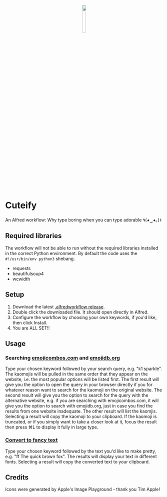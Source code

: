<p align="center"><img src="https://github.com/user-attachments/assets/803e93a3-b8a0-452c-9403-490f700b661a" width="15%"></p>

# Cuteify
An Alfred workflow: Why type boring when you can type adorable ٩(◕‿◕｡)۶

## Required libraries
The workflow will not be able to run without the required libraries installed in the correct Python environment. By default the code uses the `#!/usr/bin/env python3` shebang.
- requests
- beautifulsoup4
- wcwidth

## Setup
1. Download the latest [.alfredworkflow release](https://github.com/matchadolly/Cuteify/releases).
2. Double click the downloaded file. It should open directly in Alfred.
3. Configure the workflow by choosing your own keywords, if you'd like, then click Install.
4. You are ALL SET!!

## Usage
### Searching [emojicombos.com](https://github.com/matchadolly/Cuteify/blob/main/Search%20emojicombos.com) and [emojidb.org](https://github.com/matchadolly/Cuteify/blob/main/Search%20emojidb.org)
Type your chosen keyword followed by your search query, e.g. "k1 sparkle". The kaomojis will be pulled in the same order that they appear on the website, i.e. the most popular options will be listed first. The first result will give you the option to open the query in your browser directly if you for whatever reason want to search for the kaomoji on the original website. The second result will give you the option to search for the query with the alternative website, e.g. if you are searching with emojicombos.com, it will give you the option to search with emojidb.org, just in case you find the results from one website inadequate. The other result will list the kaomjis. Selecting a result will copy the kaomoji to your clipboard. If the kaomoji is truncated, or if you simply want to take a closer look at it, focus the result then press ⌘L to display it fully in large type.
### [Convert to fancy text](https://github.com/matchadolly/Cuteify/blob/main/Convert%20to%20fancy%20text)
Type your chosen keyword followed by the text you'd like to make pretty, e.g. "ff The quick brown fox". The results will display your text in different fonts. Selecting a result will copy the converted text to your clipboard.

## Credits
Icons were generated by Apple's Image Playground - thank you Tim Apple!
